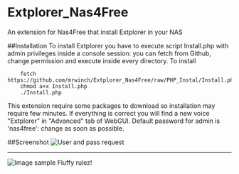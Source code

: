 # Extplorer_Nas4Free
An extension for Nas4Free that install Extplorer in your NAS

##Installation
To install Extplorer you have to execute script Install.php with admin privileges inside a console session: you can fetch from Github, change permission and execute inside every directory. To install
```
    fetch https://github.com/mrwinch/Extplorer_Nas4Free/raw/PHP_Instal/Install.php
    chmod a+x Install.php
    ./Install.php
```
This extension require some packages to download so installation may require few minutes. If everything is correct you will find a new voice "Extplorer" in "Advanced" tab of WebGUI. Default password for admin is 'nas4free': change as soon as possible.

##Screenshot
![User and pass request](https://github.com/mrwinch/Extplorer_Nas4Free/raw/PHP_Instal/Screenshot/Immagine1.png)
***
![Image sample](https://github.com/mrwinch/Extplorer_Nas4Free/raw/PHP_Instal/Screenshot/Avatar_Small.JPG) Fluffy rulez!
